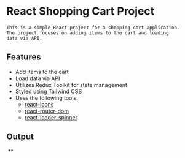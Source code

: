 # React Shopping Cart Project

```
This is a simple React project for a shopping cart application.
The project focuses on adding items to the cart and loading 
data via API.
```

## Features

- Add items to the cart
- Load data via API
- Utilizes Redux Toolkit for state management
- Styled using Tailwind CSS
- Uses the following tools:
  - [react-icons](https://react-icons.github.io/react-icons/)
  - [react-router-dom](https://reactrouter.com/web/guides/quick-start)
  - [react-loader-spinner](https://www.npmjs.com/package/react-loader-spinner)

## Output

![]()
**



